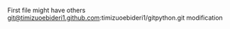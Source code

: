 First file might have others
git@timizuoebideri1.github.com:timizuoebideri1/gitpython.git modification
